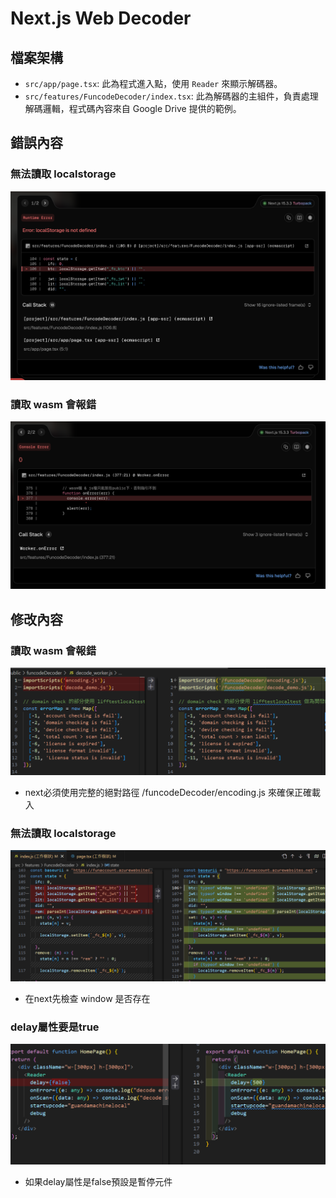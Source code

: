 # Next.js Web Decoder

## 檔案架構

- `src/app/page.tsx`: 此為程式進入點，使用 `Reader` 來顯示解碼器。
- `src/features/FuncodeDecoder/index.tsx`: 此為解碼器的主組件，負責處理解碼邏輯，程式碼內容來自 Google Drive 提供的範例。

## 錯誤內容

### 無法讀取 localstorage

![01](./screenshots/01.png)

### 讀取 wasm 會報錯

![02](./screenshots/02.png)

## 修改內容

### 讀取 wasm 會報錯

![03](./screenshots/03.png)
- next必須使用完整的絕對路徑 /funcodeDecoder/encoding.js 來確保正確載入

### 無法讀取 localstorage

![04](./screenshots/04.png)
- 在next先檢查 window 是否存在

### delay屬性要是true

![05](./screenshots/05.png)
- 如果delay屬性是false預設是暫停元件